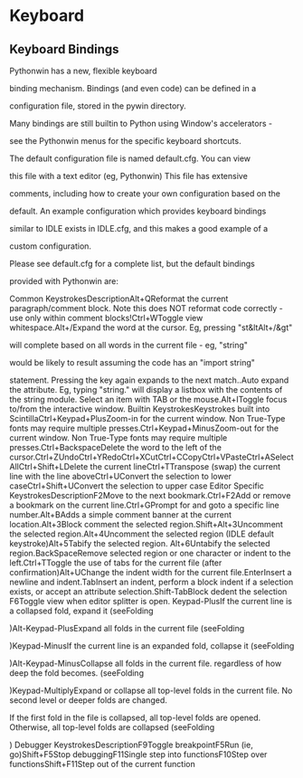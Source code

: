 # Keyboard

## Keyboard Bindings


Pythonwin has a new, flexible keyboard 

binding mechanism\. Bindings \(and even code\) can be defined in a 

configuration file, stored in the pywin directory\.

Many bindings are still builtin to Python using Window's accelerators - 

see the Pythonwin menus for the specific keyboard shortcuts\.

The default configuration file is named default\.cfg\. You can view 

this file with a text editor \(eg, Pythonwin\) This file has extensive 

comments, including how to create your own configuration based on the 

default\. An example configuration which provides keyboard bindings 

similar to IDLE exists in IDLE\.cfg, and this makes a good example of a 

custom configuration\.

Please see default\.cfg for a complete list, but the default bindings 

provided with Pythonwin are:

Common KeystrokesDescriptionAlt\+QReformat the current paragraph/comment block\.  Note this does NOT reformat code correctly - use only within comment blocks\!Ctrl\+WToggle view whitespace\.Alt\+/Expand the word at the cursor\.  Eg, pressing "st&ltAlt\+/&gt" 

will complete based on all words in the current file - eg, "string" 

would be likely to result assuming the code has an "import string" 

statement\.  Pressing the key again expands to the next match\.\.Auto expand the attribute\.  Eg, typing "string\." will display a listbox with the contents of the string module\.  Select an item with TAB or the mouse\.Alt\+IToggle focus to/from the interactive window\.
Builtin KeystrokesKeystrokes built into ScintillaCtrl\+Keypad\+PlusZoom-in for the current window\.  Non True-Type fonts may require multiple presses\.Ctrl\+Keypad\+MinusZoom-out for the current window\.  Non True-Type fonts may require multiple presses\.Ctrl\+BackspaceDelete the word to the left of the cursor\.Ctrl\+ZUndoCtrl\+YRedoCtrl\+XCutCtrl\+CCopyCtrl\+VPasteCtrl\+ASelect AllCtrl\+Shift\+LDelete the current lineCtrl\+TTranspose \(swap\) the current line with the line aboveCtrl\+UConvert the selection to lower caseCtrl\+Shift\+UConvert the selection to upper case
Editor Specific KeystrokesDescriptionF2Move to the next bookmark\.Ctrl\+F2Add or remove a bookmark on the current line\.Ctrl\+GPrompt for and goto a specific line number\.Alt\+BAdds a simple comment banner at the current location\.Alt\+3Block comment the selected region\.Shift\+Alt\+3Uncomment the selected region\.Alt\+4Uncomment the selected region \(IDLE default keystroke\)Alt\+5Tabify the selected region\.
Alt\+6Untabify the selected region\.BackSpaceRemove selected region or one character or indent to the left\.Ctrl\+TToggle the use of tabs for the current file \(after confirmation\)Alt\+UChange the indent width for the current file\.EnterInsert a newline and indent\.TabInsert an indent, perform a block indent if a selection exists, or accept an attribute selection\.Shift-TabBlock dedent the selection
F6Toggle view when editor splitter is open\.
Keypad-PlusIf the current line is a collapsed fold, expand it \(seeFolding

\)Alt-Keypad-PlusExpand all folds in the current file \(seeFolding

\)Keypad-MinusIf the current line is an expanded fold, collapse it \(seeFolding

\)Alt-Keypad-MinusCollapse all folds in the current file\. regardless of how deep the fold becomes\. \(seeFolding

\)Keypad-MultiplyExpand or collapse all top-level folds in the current file\.  No second level or deeper folds are changed\. 

If the first fold in the file is collapsed, all top-level folds are opened\.  Otherwise, all top-level folds are collapsed \(seeFolding

\)
Debugger KeystrokesDescriptionF9Toggle breakpointF5Run \(ie, go\)Shift\+F5Stop debuggingF11Single step into functionsF10Step over functionsShift\+F11Step out of the current function